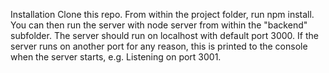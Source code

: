 Installation
Clone this repo. From within the project folder, run npm install. 
You can then run the server with node server from within the "backend" subfolder. 
The server should run on localhost with default port 3000. 
If the server runs on another port for any reason, this is printed to the console when the server starts, e.g. Listening on port 3001.
